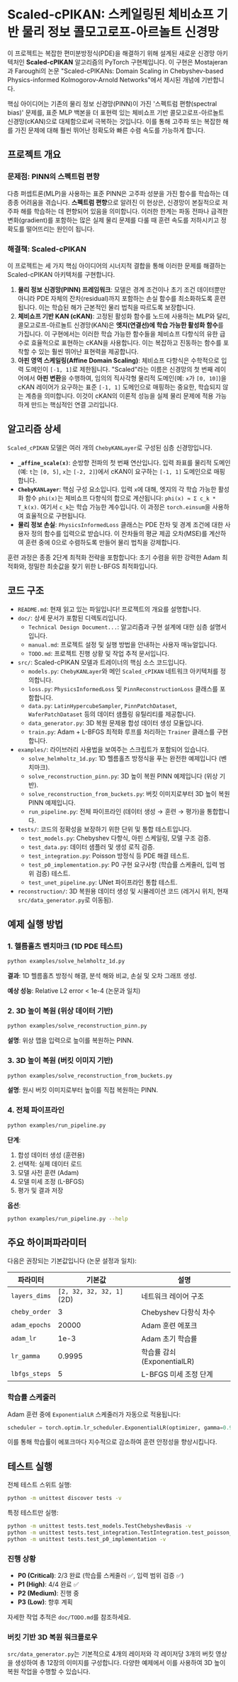 # Scaled-cPIKAN: 스케일링된 체비쇼프 기반 물리 정보 콜모고로프-아르놀트 신경망

이 프로젝트는 복잡한 편미분방정식(PDE)을 해결하기 위해 설계된 새로운 신경망 아키텍처인 **Scaled-cPIKAN** 알고리즘의 PyTorch 구현체입니다. 이 구현은 Mostajeran과 Faroughi의 논문 "Scaled-cPIKANs: Domain Scaling in Chebyshev-based Physics-informed Kolmogorov-Arnold Networks"에서 제시된 개념에 기반합니다.

핵심 아이디어는 기존의 물리 정보 신경망(PINN)이 가진 '스펙트럼 편향(spectral bias)' 문제를, 표준 MLP 백본을 더 표현력 있는 체비쇼프 기반 콜모고로프-아르놀트 신경망(cKAN)으로 대체함으로써 극복하는 것입니다. 이를 통해 고주파 또는 복잡한 해를 가진 문제에 대해 훨씬 뛰어난 정확도와 빠른 수렴 속도를 가능하게 합니다.

## 프로젝트 개요

### 문제점: PINN의 스펙트럼 편향

다층 퍼셉트론(MLP)을 사용하는 표준 PINN은 고주파 성분을 가진 함수를 학습하는 데 종종 어려움을 겪습니다. **스펙트럼 편향**으로 알려진 이 현상은, 신경망이 본질적으로 저주파 해를 학습하는 데 편향되어 있음을 의미합니다. 이러한 한계는 파동 전파나 급격한 변화(gradient)를 포함하는 많은 실제 물리 문제를 다룰 때 훈련 속도를 저하시키고 정확도를 떨어뜨리는 원인이 됩니다.

### 해결책: Scaled-cPIKAN

이 프로젝트는 세 가지 핵심 아이디어의 시너지적 결합을 통해 이러한 문제를 해결하는 Scaled-cPIKAN 아키텍처를 구현합니다.

1.  **물리 정보 신경망(PINN) 프레임워크**: 모델은 경계 조건이나 초기 조건 데이터뿐만 아니라 PDE 자체의 잔차(residual)까지 포함하는 손실 함수를 최소화하도록 훈련됩니다. 이는 학습된 해가 근본적인 물리 법칙을 따르도록 보장합니다.
2.  **체비쇼프 기반 KAN (cKAN)**: 고정된 활성화 함수를 노드에 사용하는 MLP와 달리, 콜모고로프-아르놀트 신경망(KAN)은 **엣지(연결선)에 학습 가능한 활성화 함수**를 가집니다. 이 구현에서는 이러한 학습 가능한 함수들을 체비쇼프 다항식의 유한 급수로 효율적으로 표현하는 cKAN을 사용합니다. 이는 복잡하고 진동하는 함수를 포착할 수 있는 훨씬 뛰어난 표현력을 제공합니다.
3.  **아핀 영역 스케일링(Affine Domain Scaling)**: 체비쇼프 다항식은 수학적으로 입력 도메인이 `[-1, 1]`로 제한됩니다. "Scaled"라는 이름은 신경망의 첫 번째 레이어에서 **아핀 변환**을 수행하여, 임의의 직사각형 물리적 도메인(예: `x`가 `[0, 10]`)을 cKAN 레이어가 요구하는 표준 `[-1, 1]` 도메인으로 매핑하는 중요한, 학습되지 않는 계층을 의미합니다. 이것이 cKAN의 이론적 성능을 실제 물리 문제에 적용 가능하게 만드는 핵심적인 연결 고리입니다.

## 알고리즘 상세

`Scaled_cPIKAN` 모델은 여러 개의 `ChebyKANLayer`로 구성된 심층 신경망입니다.

-   **`_affine_scale(x)`**: 순방향 전파의 첫 번째 연산입니다. 입력 좌표를 물리적 도메인(예: `t`는 `[0, 5]`, `x`는 `[-2, 2]`)에서 cKAN이 요구하는 `[-1, 1]` 도메인으로 매핑합니다.
-   **`ChebyKANLayer`**: 핵심 구성 요소입니다. 입력 `x`에 대해, 엣지의 각 학습 가능한 활성화 함수 `phi(x)`는 체비쇼프 다항식의 합으로 계산됩니다: `phi(x) ≈ Σ c_k * T_k(x)`. 여기서 `c_k`는 학습 가능한 계수입니다. 이 과정은 `torch.einsum`을 사용하여 효율적으로 구현됩니다.
-   **물리 정보 손실**: `PhysicsInformedLoss` 클래스는 PDE 잔차 및 경계 조건에 대한 사용자 정의 함수를 입력으로 받습니다. 이 잔차들의 평균 제곱 오차(MSE)를 계산하여 훈련 중에 0으로 수렴하도록 만들어 물리 법칙을 강제합니다.

훈련 과정은 종종 2단계 최적화 전략을 포함합니다: 초기 수렴을 위한 강력한 Adam 최적화와, 정밀한 최솟값을 찾기 위한 L-BFGS 최적화입니다.

## 코드 구조

-   `README.md`: 현재 읽고 있는 파일입니다! 프로젝트의 개요를 설명합니다.
-   `doc/`: 상세 문서가 포함된 디렉토리입니다.
    -   `Technical Design Document...`: 알고리즘과 구현 설계에 대한 심층 설명서입니다.
    -   `manual.md`: 프로젝트 설정 및 실행 방법을 안내하는 사용자 매뉴얼입니다.
    -   `TODO.md`: 프로젝트 진행 상황 및 작업 추적 문서입니다.
-   `src/`: Scaled-cPIKAN 모델과 트레이너의 핵심 소스 코드입니다.
    -   `models.py`: `ChebyKANLayer`와 메인 `Scaled_cPIKAN` 네트워크 아키텍처를 정의합니다.
    -   `loss.py`: `PhysicsInformedLoss` 및 `PinnReconstructionLoss` 클래스를 포함합니다.
    -   `data.py`: `LatinHypercubeSampler`, `PinnPatchDataset`, `WaferPatchDataset` 등의 데이터 샘플링 유틸리티를 제공합니다.
    -   `data_generator.py`: 3D 복원 문제용 합성 데이터 생성 모듈입니다.
    -   `train.py`: Adam + L-BFGS 최적화 루프를 처리하는 `Trainer` 클래스를 구현합니다.
-   `examples/`: 라이브러리 사용법을 보여주는 스크립트가 포함되어 있습니다.
    -   `solve_helmholtz_1d.py`: 1D 헬름홀츠 방정식을 푸는 완전한 예제입니다 (벤치마크).
    -   `solve_reconstruction_pinn.py`: 3D 높이 복원 PINN 예제입니다 (위상 기반).
    -   `solve_reconstruction_from_buckets.py`: 버킷 이미지로부터 3D 높이 복원 PINN 예제입니다.
    -   `run_pipeline.py`: 전체 파이프라인 (데이터 생성 → 훈련 → 평가)을 통합합니다.
-   `tests/`: 코드의 정확성을 보장하기 위한 단위 및 통합 테스트입니다.
    -   `test_models.py`: Chebyshev 다항식, 아핀 스케일링, 모델 구조 검증.
    -   `test_data.py`: 데이터 샘플러 및 생성 로직 검증.
    -   `test_integration.py`: Poisson 방정식 등 PDE 해결 테스트.
    -   `test_p0_implementation.py`: P0 구현 요구사항 (학습률 스케줄러, 입력 범위 검증) 테스트.
    -   `test_unet_pipeline.py`: UNet 파이프라인 통합 테스트.
-   `reconstruction/`: 3D 복원용 데이터 생성 및 시뮬레이션 코드 (레거시 위치, 현재 `src/data_generator.py`로 이동됨).

## 예제 실행 방법

### 1. 헬름홀츠 벤치마크 (1D PDE 테스트)

```bash
python examples/solve_helmholtz_1d.py
```

**결과**: 1D 헬름홀츠 방정식 해결, 분석 해와 비교, 손실 및 오차 그래프 생성.

**예상 성능**: Relative L2 error < 1e-4 (논문과 일치)

### 2. 3D 높이 복원 (위상 데이터 기반)

```bash
python examples/solve_reconstruction_pinn.py
```

**설명**: 위상 맵을 입력으로 높이를 복원하는 PINN.

### 3. 3D 높이 복원 (버킷 이미지 기반)

```bash
python examples/solve_reconstruction_from_buckets.py
```

**설명**: 원시 버킷 이미지로부터 높이를 직접 복원하는 PINN.

### 4. 전체 파이프라인

```bash
python examples/run_pipeline.py
```

**단계**:
1. 합성 데이터 생성 (훈련용)
2. 선택적: 실제 데이터 로드
3. 모델 사전 훈련 (Adam)
4. 모델 미세 조정 (L-BFGS)
5. 평가 및 결과 저장

**옵션**:
```bash
python examples/run_pipeline.py --help
```

## 주요 하이퍼파라미터

다음은 권장되는 기본값입니다 (논문 설정과 일치):

| 파라미터 | 기본값 | 설명 |
|---------|-------|------|
| `layers_dims` | `[2, 32, 32, 32, 1]` (2D) | 네트워크 레이어 구조 |
| `cheby_order` | 3 | Chebyshev 다항식 차수 |
| `adam_epochs` | 20000 | Adam 훈련 에포크 |
| `adam_lr` | 1e-3 | Adam 초기 학습률 |
| `lr_gamma` | 0.9995 | 학습률 감쇠 (ExponentialLR) |
| `lbfgs_steps` | 5 | L-BFGS 미세 조정 단계 |

### 학습률 스케줄러

Adam 훈련 중에 `ExponentialLR` 스케줄러가 자동으로 적용됩니다:

```python
scheduler = torch.optim.lr_scheduler.ExponentialLR(optimizer, gamma=0.9995)
```

이를 통해 학습률이 에포크마다 지수적으로 감소하여 훈련 안정성을 향상시킵니다.

## 테스트 실행

전체 테스트 스위트 실행:

```bash
python -m unittest discover tests -v
```

특정 테스트만 실행:

```bash
python -m unittest tests.test_models.TestChebyshevBasis -v
python -m unittest tests.test_integration.TestIntegration.test_poisson_equation_1d -v
python -m unittest tests.test_p0_implementation -v
```

### 진행 상황

- **P0 (Critical)**: 2/3 완료 (학습률 스케줄러 ✅, 입력 범위 검증 ✅)
- **P1 (High)**: 4/4 완료 ✅
- **P2 (Medium)**: 진행 중
- **P3 (Low)**: 향후 계획

자세한 작업 추적은 `doc/TODO.md`를 참조하세요.

### 버킷 기반 3D 복원 워크플로우

`src/data_generator.py`는 기본적으로 4개의 레이저와 각 레이저당 3개의 버킷 영상을 생성하여 총 12장의 이미지를 구성합니다. 다양한 예제에서 이를 사용하여 3D 높이 복원 작업을 수행할 수 있습니다.
